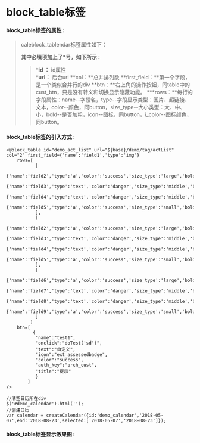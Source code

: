 # block\_table标签

#### block\_table**标签的属性 :**

> caleblock\_tablendar标签属性如下：
>
> **其中必填项加上了\*号，如下所示 :**
>
> > \***id ：** id属性  
> > \***url：** 后台url
> > **col：**总并排列数
> > **first\_field：**第一个字段，是一个类似合并行的div
> > **btn：**右上角的操作按钮，同table中的cust_btn，只是没有转义和切换显示隐藏功能。
> > \***rows：**每行的字段属性：name--字段名，type--字段显示类型：图片、超链接、文本，color--颜色，同button，size_type--大小类型：大、中、小，bold--是否加粗，icon--图标，同button，i_color--图标颜色，同button。

#### block\_table标签的引入方式 :

```
<@block_table id="demo_act_list" url="${base}/demo/tag/actList" col="2" first_field={'name':'field1','type':'img'}
    rows=[
           [
             {'name':'field2','type':'a','color':'success','size_type':'large','bold':'true'},
             {'name':'field3','type':'text','color':'danger','size_type':'middle','bold':'true'},
             {'name':'field4','type':'text','color':'danger','size_type':'middle','bold':'true'},
             {'name':'field5','type':'a','color':'success','size_type':'small','bold':'true'}
           ],
           [
            {'name':'field2','type':'a','color':'success','size_type':'large','bold':'true'},
            {'name':'field3','type':'text','color':'danger','size_type':'middle','bold':'true'},
            {'name':'field4','type':'text','color':'danger','size_type':'middle','bold':'true'},
            {'name':'field5','type':'a','color':'success','size_type':'small','bold':'true'}
           ],
           [
             {'name':'field6','type':'a','color':'success','size_type':'large','bold':'true','icon':'saved','i_color':'info'},
             {'name':'field7','type':'text','color':'danger','size_type':'middle','bold':'true','icon':'saved','i_color':'success'},
             {'name':'field8','type':'text','color':'danger','size_type':'middle','bold':'true','icon':'saved','i_color':'warn'},
             {'name':'field9','type':'a','color':'success','size_type':'small','bold':'true','icon':'saved','i_color':'danger'}
           ]
         ]
    btn=[
          {
           "name":"test1",
           "onclick":"doTest('sd')",
           "text":"自定义",
           "icon":"ext_assessedbadge",
           "color":"success",
           "auth_key":"brch_cust",
           "title":"提示"
           }
        ]
/>
```

```
//清空日历所在div
$('#demo_calendar').html('');
//创建日历
var calendar = createCalendar({id:'demo_calendar','2018-05-07',end:'2018-08-23',selected:['2018-05-07','2018-08-23']});
```

#### block\_table标签显示效果图 :




